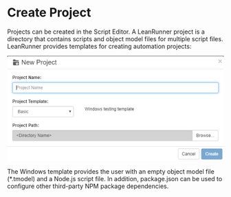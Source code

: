 # Create Project

Projects can be created in the Script Editor. A LeanRunner project is a directory that contains scripts and object model files for multiple script files. LeanRunner provides templates for creating automation projects:

![](/assets/new-project.png)

The Windows template provides the user with an empty object model file (*.tmodel) and a Node.js script file. In addition, package.json can be used to configure other third-party NPM package dependencies.